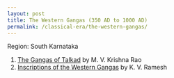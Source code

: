 ```yaml
---
layout: post
title: The Western Gangas (350 AD to 1000 AD)
permalink: /classical-era/the-western-gangas/
---
```


Region: South Karnataka

1. [The Gangas of Talkad](https://archive.org/details/in.ernet.dli.2015.66023/) by M. V. Krishna Rao
2. [Inscriptions of the Western Gangas](http://libgen.is/book/index.php?md5=DBE7B8ACFC0D192F3671E9E3732CDDD7) by K. V. Ramesh
